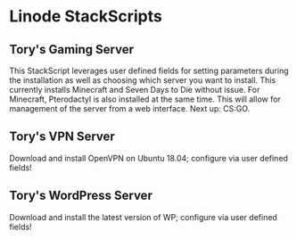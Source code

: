 # Linode StackScripts

## Tory's Gaming Server
This StackScript leverages user defined fields for setting parameters during the installation as well as choosing which server you want to install.  This currently installs Minecraft and Seven Days to Die without issue.  For Minecraft, Pterodactyl is also installed at the same time.  This will allow for management of the server from a web interface.  Next up: CS:GO.


## Tory's VPN Server
Download and install OpenVPN on Ubuntu 18.04; configure via user defined fields!


## Tory's WordPress Server
Download and install the latest version of WP; configure via user defined fields!

